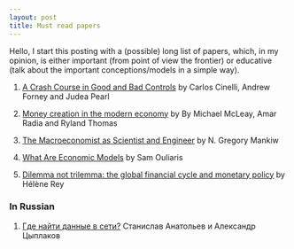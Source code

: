 ```yaml
---
layout: post
title: Must read papers
---
```


Hello, I start this posting with a (possible) long list of papers, which, in my opinion, is either important (from point of view the frontier) or educative (talk about the important conceptions/models in a simple way).

<!-- more -->


1. [A Crash Course in Good and Bad Controls]() by Carlos Cinelli, Andrew Forney and Judea Pearl
2. [Money creation in the modern economy](https://www.bankofengland.co.uk/quarterly-bulletin/2014/q1/money-creation-in-the-modern-economy) by By Michael McLeay, Amar Radia and Ryland Thomas
3. [The Macroeconomist as Scientist and Engineer](https://www.nber.org/papers/w12349) by N. Gregory Mankiw
4.  [What Are Economic Models](https://www.imf.org/external/pubs/ft/fandd/2011/06/basics.htm) by Sam Ouliaris

5. [Dilemma not trilemma: the global financial cycle and monetary policy](https://www.nber.org/papers/w21162) by Hélène Rey


### In Russian 

1. [Где найти данные в сети?](http://quantile.ru/06/06-AT.pdf) Станислав Анатольев и Александр Цыплаков